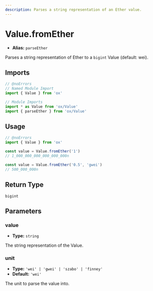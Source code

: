 ```yaml
---
description: Parses a string representation of an Ether value.
---
```


# Value.fromEther

- **Alias:** `parseEther`

Parses a string representation of Ether to a `bigint` Value (default: wei).

## Imports

```ts twoslash
// @noErrors
// Named Module Import
import { Value } from 'ox'

// Module Imports
import * as Value from 'ox/Value'
import { parseEther } from 'ox/Value'
```

## Usage

```ts twoslash
// @noErrors
import { Value } from 'ox'

const value = Value.fromEther('1')
// 1_000_000_000_000_000_000n

const value = Value.fromEther('0.5', 'gwei')
// 500_000_000n
```

## Return Type

`bigint`

## Parameters

### value

- **Type:** `string`

The string representation of the Value.

### unit

- **Type:** `'wei' | 'gwei' | 'szabo' | 'finney'`
- **Default:** `'wei'`

The unit to parse the value into.

